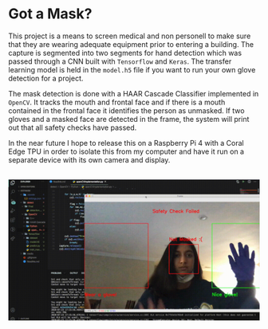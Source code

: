 # Got a Mask?

This project is a means to screen medical and non personell to make sure that they are wearing adequate equipment prior to entering a building. The capture is segmented into two segments for hand detection which was passed through a CNN built with ```Tensorflow``` and ```Keras```. The transfer learning model is held in the ```model.h5``` file if you want to run your own glove detection for a project.

 The mask detection is done with a HAAR Cascade Classifier implemented in ```OpenCV```. It tracks the mouth and frontal face and if there is a mouth contained in the frontal face it identifies the person as unmasked. If two gloves and a masked face are detected in the frame, the system will print out that all safety checks have passed. <br/>

In the near future I hope to release this on a Raspberry Pi 4 with a Coral Edge TPU in order to isolate this from my computer and have it run on a separate device with its own camera and display. <br/> <br/>

![gif](media/shortened.gif)



